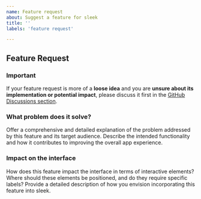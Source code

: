 ```yaml
---
name: Feature request
about: Suggest a feature for sleek
title: ''
labels: 'feature request'

---
```


## Feature Request

### Important ###
If your feature request is more of a **loose idea** and you are **unsure about its implementation or potential impact**, please discuss it first in the [GitHub Discussions section](https://github.com/ransome1/sleek/discussions).

### What problem does it solve? ###
Offer a comprehensive and detailed explanation of the problem addressed by this feature and its target audience. Describe the intended functionality and how it contributes to improving the overall app experience.

### Impact on the interface ###
How does this feature impact the interface in terms of interactive elements? Where should these elements be positioned, and do they require specific labels? Provide a detailed description of how you envision incorporating this feature into sleek.